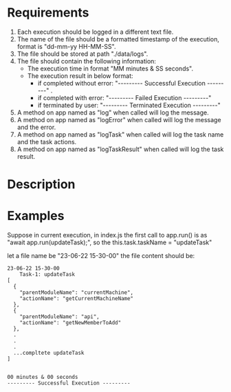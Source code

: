 # Requirements

1.  Each execution should be logged in a different text file.
2.  The name of the file should be a formatted timestamp of the execution, format is "dd-mm-yy HH-MM-SS".
3.  The file should be stored at path "./data/logs".
4.  The file should contain the following information:
    - The execution time in format "MM minutes & SS seconds".
    - The execution result in below format:
      - if completed without error: "--------- Successful Execution ---------" .
      - if completed with error: "--------- Failed Execution ---------"
      - if terminated by user: "--------- Terminated Execution ---------"
5.  A method on app named as "log" when called will log the message.
6.  A method on app named as "logError" when called will log the message and the error.
7.  A method on app named as "logTask" when called will log the task name and the task actions.
8.  A method on app named as "logTaskResult" when called will log the task result.

# Description

# Examples

Suppose in current execution, in index.js the first call to app.run() is as "await app.run(updateTask);", so the this.task.taskName = "updateTask"

let a file name be "23-06-22 15-30-00"
the file content should be:

```
23-06-22 15-30-00
    Task-1: updateTask
[
  {
    "parentModuleName": "currentMachine",
    "actionName": "getCurrentMachineName"
  },
  {
    "parentModuleName": "api",
    "actionName": "getNewMemberToAdd"
  },
  .
  .
  .
  ...compltete updateTask
]


00 minutes & 00 seconds
--------- Successful Execution ---------
```
